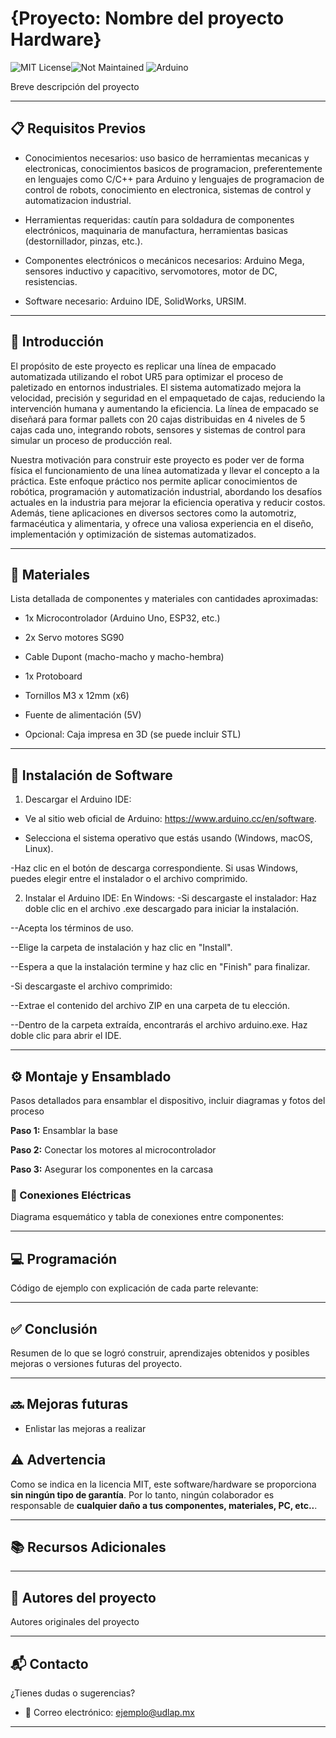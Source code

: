 # {Proyecto: Nombre del proyecto Hardware}
![MIT License](https://img.shields.io/badge/License-MIT-yellow?style=for-the-badge)![Not Maintained](https://img.shields.io/badge/status-not_maintained-lightgrey?style=for-the-badge)
![Arduino](https://img.shields.io/badge/Arduino-00979D?style=for-the-badge&logo=arduino&logoColor=white)







Breve descripción del proyecto

---

## 📋 Requisitos Previos

- Conocimientos necesarios: uso basico de herramientas mecanicas y electronicas, conocimientos basicos de programacion, preferentemente en lenguajes como C/C++ para Arduino y lenguajes de programacion de control de robots, conocimiento en electronica, sistemas de control y automatizacion industrial.

- Herramientas requeridas: cautín para soldadura de componentes electrónicos, maquinaria de manufactura, herramientas basicas (destornillador, pinzas, etc.).

- Componentes electrónicos o mecánicos necesarios: Arduino Mega, sensores inductivo y capacitivo, servomotores, motor de DC, resistencias.

- Software necesario: Arduino IDE, SolidWorks, URSIM.

---

## 📖 Introducción

El propósito de este proyecto es replicar una línea de empacado automatizada utilizando el robot UR5 para optimizar el proceso de paletizado en entornos industriales. El sistema automatizado mejora la velocidad, precisión y seguridad en el empaquetado de cajas, reduciendo la intervención humana y aumentando la eficiencia. La línea de empacado se diseñará para formar pallets con 20 cajas distribuidas en 4 niveles de 5 cajas cada uno, integrando robots, sensores y sistemas de control para simular un proceso de producción real.

Nuestra motivación para construir este proyecto es poder ver de forma física el funcionamiento de una línea automatizada y llevar el concepto a la práctica. Este enfoque práctico nos permite aplicar conocimientos de robótica, programación y automatización industrial, abordando los desafíos actuales en la industria para mejorar la eficiencia operativa y reducir costos. Además, tiene aplicaciones en diversos sectores como la automotriz, farmacéutica y alimentaria, y ofrece una valiosa experiencia en el diseño, implementación y optimización de sistemas automatizados.

---

## 🔩 Materiales

Lista detallada de componentes y materiales con cantidades aproximadas:

- 1x Microcontrolador (Arduino Uno, ESP32, etc.)

- 2x Servo motores SG90

- Cable Dupont (macho-macho y macho-hembra)

- 1x Protoboard

- Tornillos M3 x 12mm (x6)

- Fuente de alimentación (5V)

- Opcional: Caja impresa en 3D (se puede incluir STL)

---
## 💾 Instalación de Software

1. Descargar el Arduino IDE:
- Ve al sitio web oficial de Arduino: https://www.arduino.cc/en/software.

- Selecciona el sistema operativo que estás usando (Windows, macOS, Linux).

-Haz clic en el botón de descarga correspondiente. Si usas Windows, puedes elegir entre el instalador o el archivo comprimido.

2. Instalar el Arduino IDE:
En Windows:
-Si descargaste el instalador: Haz doble clic en el archivo .exe descargado para iniciar la instalación.

--Acepta los términos de uso.

--Elige la carpeta de instalación y haz clic en "Install".

--Espera a que la instalación termine y haz clic en "Finish" para finalizar.

-Si descargaste el archivo comprimido:

--Extrae el contenido del archivo ZIP en una carpeta de tu elección.

--Dentro de la carpeta extraída, encontrarás el archivo arduino.exe. Haz doble clic para abrir el IDE.

---

## ⚙️ Montaje y Ensamblado

Pasos detallados para ensamblar el dispositivo, incluir diagramas y fotos del proceso

**Paso 1:** Ensamblar la base

**Paso 2:** Conectar los motores al microcontrolador

**Paso 3:** Asegurar los componentes en la carcasa

### 🔌 Conexiones Eléctricas

Diagrama esquemático y tabla de conexiones entre componentes:

---

## 💻 Programación

Código de ejemplo con explicación de cada parte relevante:

---

## ✅ Conclusión

Resumen de lo que se logró construir, aprendizajes obtenidos y posibles mejoras o versiones futuras del proyecto.

---

## 🔜 Mejoras futuras

- Enlistar las mejoras a realizar

## ⚠️ Advertencia

Como se indica en la licencia MIT, este software/hardware se proporciona **sin ningún tipo de garantía**. Por lo tanto, ningún colaborador es responsable de **cualquier daño a tus componentes, materiales, PC, etc..**.

---

## 📚 Recursos Adicionales

---

## 👥 Autores del proyecto

Autores originales del proyecto

---

## 📬 Contacto

¿Tienes dudas o sugerencias?

- 📧 Correo electrónico: ejemplo@udlap.mx

---

